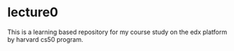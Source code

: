 # lecture0
This is a learning based repository for my course study on the edx platform by harvard cs50 program.
